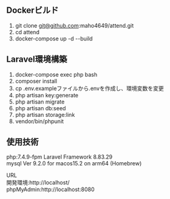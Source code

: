 ## Dockerビルド
1. git clone git@github.com:maho4649/attend.git
2. cd attend
3. docker-compose up -d --build


## Laravel環境構築
1. docker-compose exec php bash
2. composer install
3. cp .env.exampleファイルから.envを作成し、環境変数を変更
4. php artisan key:generate
5. php artisan migrate
6. php artisan db:seed
7. php artisan storage:link
8. vendor/bin/phpunit


## 使用技術
php:7.4.9-fpm
Laravel Framework 8.83.29  
mysql  Ver 9.2.0 for macos15.2 on arm64 (Homebrew)  
  
URL  
開発環境:http://localhost/  
phpMyAdmin:http://localhost:8080  